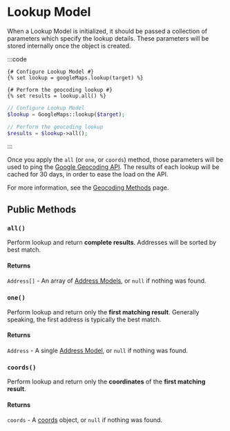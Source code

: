 # Lookup Model

When a Lookup Model is initialized, it should be passed a collection of parameters which specify the lookup details. These parameters will be stored internally once the object is created.

:::code
```twig
{# Configure Lookup Model #}
{% set lookup = googleMaps.lookup(target) %}

{# Perform the geocoding lookup #}
{% set results = lookup.all() %}
```
```php
// Configure Lookup Model
$lookup = GoogleMaps::lookup($target);

// Perform the geocoding lookup
$results = $lookup->all();
```
:::

Once you apply the `all` (or `one`, or `coords`) method, those parameters will be used to ping the [Google Geocoding API](https://developers.google.com/maps/documentation/geocoding/overview). The results of each lookup will be cached for 30 days, in order to ease the load on the API.

For more information, see the [Geocoding Methods](/geocoding/methods/) page.

## Public Methods

### `all()`

Perform lookup and return **complete results**. Addresses will be sorted by best match.

#### Returns

`Address[]` - An array of [Address Models](/models/address-model/), or `null` if nothing was found.

### `one()`

Perform lookup and return only the **first matching result**. Generally speaking, the first address is typically the best match.

#### Returns

`Address` - A single [Address Model](/models/address-model/), or `null` if nothing was found.

### `coords()`

Perform lookup and return only the **coordinates** of the **first matching result**.

#### Returns

`coords` - A [coords](/models/coordinates/) object, or `null` if nothing was found.
